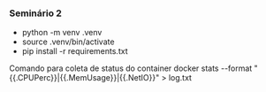 ### Seminário 2

<ul>
<li>python -m venv .venv</li>
<li>source .venv/bin/activate</li>
<li>pip install -r requirements.txt</li>
</ul>

Comando para coleta de status do container
docker stats --format "{{.CPUPerc}}|{{.MemUsage}}|{{.NetIO}}" > log.txt
